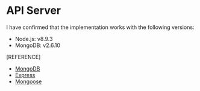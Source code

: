 # API Server

I have confirmed that the implementation works with the following versions:
- Node.js: v8.9.3
- MongoDB: v2.6.10
 
 [REFERENCE]
- [MongoDB](https://www.mongodb.com/)
- [Express](https://developer.mozilla.org/en-US/docs/Learn/Server-side/Express_Nodejs)
- [Mongoose](http://mongoosejs.com/docs/)

